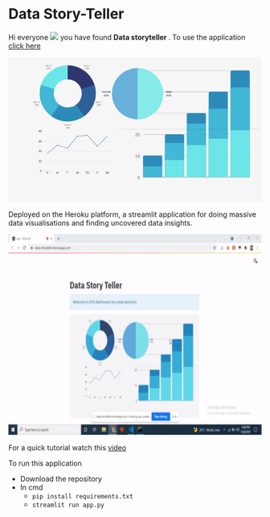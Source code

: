 # Data Story-Teller
Hi everyone <img src="https://media.giphy.com/media/hvRJCLFzcasrR4ia7z/giphy.gif" width="25px"> you have found <b> Data storyteller </b>.
To use the application [click here](https://data-storyteller.herokuapp.com/)
<p align = "center">
  <img src="https://github.com/samarthgupta0309/Dashboard/blob/main/cover.png"></img>
</p>

Deployed on the Heroku platform, a streamlit application for doing massive data visualisations and finding uncovered data insights. 
<p align = "center">
  <img src="https://github.com/samarthgupta0309/Dashboard/blob/main/Example/1.uploading.gif" width="700" height="400"></img>
</p>

For a quick tutorial watch this [video](https://youtu.be/U09yQpDqD9E)

To run this application
- Download the repository
- In cmd
  - ```pip install requirements.txt``` 
  - ```streamlit run app.py``` 
